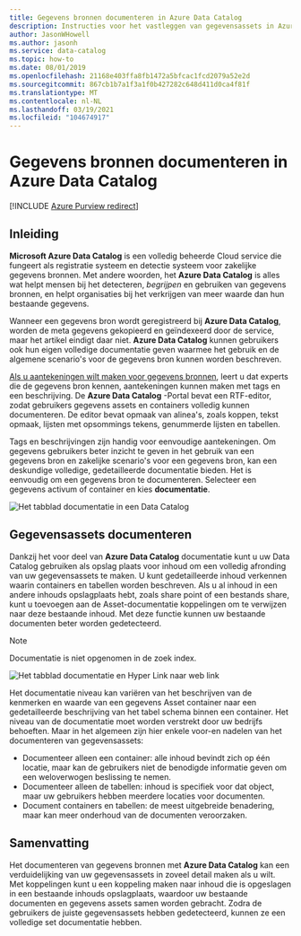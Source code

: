 ```yaml
---
title: Gegevens bronnen documenteren in Azure Data Catalog
description: Instructies voor het vastleggen van gegevensassets in Azure Data Catalog.
author: JasonWHowell
ms.author: jasonh
ms.service: data-catalog
ms.topic: how-to
ms.date: 08/01/2019
ms.openlocfilehash: 21168e403ffa8fb1472a5bfcac1fcd2079a52e2d
ms.sourcegitcommit: 867cb1b7a1f3a1f0b427282c648d411d0ca4f81f
ms.translationtype: MT
ms.contentlocale: nl-NL
ms.lasthandoff: 03/19/2021
ms.locfileid: "104674917"
---
```

# <a name="how-to-document-data-sources-in-azure-data-catalog"></a>Gegevens bronnen documenteren in Azure Data Catalog

[!INCLUDE [Azure Purview redirect](../../includes/data-catalog-use-purview.md)]

## <a name="introduction"></a>Inleiding
**Microsoft Azure Data Catalog** is een volledig beheerde Cloud service die fungeert als registratie systeem en detectie systeem voor zakelijke gegevens bronnen. Met andere woorden, het **Azure Data Catalog** is alles wat helpt mensen bij het detecteren, *begrijpen* en gebruiken van gegevens bronnen, en helpt organisaties bij het verkrijgen van meer waarde dan hun bestaande gegevens.

Wanneer een gegevens bron wordt geregistreerd bij **Azure Data Catalog**, worden de meta gegevens gekopieerd en geïndexeerd door de service, maar het artikel eindigt daar niet. **Azure Data Catalog** kunnen gebruikers ook hun eigen volledige documentatie geven waarmee het gebruik en de algemene scenario's voor de gegevens bron kunnen worden beschreven.

[Als u aantekeningen wilt maken voor gegevens bronnen](data-catalog-how-to-annotate.md), leert u dat experts die de gegevens bron kennen, aantekeningen kunnen maken met tags en een beschrijving. De **Azure Data Catalog** -Portal bevat een RTF-editor, zodat gebruikers gegevens assets en containers volledig kunnen documenteren. De editor bevat opmaak van alinea's, zoals koppen, tekst opmaak, lijsten met opsommings tekens, genummerde lijsten en tabellen.

Tags en beschrijvingen zijn handig voor eenvoudige aantekeningen. Om gegevens gebruikers beter inzicht te geven in het gebruik van een gegevens bron en zakelijke scenario's voor een gegevens bron, kan een deskundige volledige, gedetailleerde documentatie bieden. Het is eenvoudig om een gegevens bron te documenteren. Selecteer een gegevens activum of container en kies **documentatie**.

![Het tabblad documentatie in een Data Catalog](media/data-catalog-documentation/data-catalog-documentation.png)

## <a name="documenting-data-assets"></a>Gegevensassets documenteren
Dankzij het voor deel van **Azure Data Catalog** documentatie kunt u uw Data Catalog gebruiken als opslag plaats voor inhoud om een volledig afronding van uw gegevensassets te maken. U kunt gedetailleerde inhoud verkennen waarin containers en tabellen worden beschreven. Als u al inhoud in een andere inhouds opslagplaats hebt, zoals share point of een bestands share, kunt u toevoegen aan de Asset-documentatie koppelingen om te verwijzen naar deze bestaande inhoud. Met deze functie kunnen uw bestaande documenten beter worden gedetecteerd.

> [!NOTE]
> Documentatie is niet opgenomen in de zoek index.
>

![Het tabblad documentatie en Hyper Link naar web link](media/data-catalog-documentation/data-catalog-documentation2.png)

Het documentatie niveau kan variëren van het beschrijven van de kenmerken en waarde van een gegevens Asset container naar een gedetailleerde beschrijving van het tabel schema binnen een container. Het niveau van de documentatie moet worden verstrekt door uw bedrijfs behoeften. Maar in het algemeen zijn hier enkele voor-en nadelen van het documenteren van gegevensassets:

* Documenteer alleen een container: alle inhoud bevindt zich op één locatie, maar kan de gebruikers niet de benodigde informatie geven om een weloverwogen beslissing te nemen.
* Documenteer alleen de tabellen: inhoud is specifiek voor dat object, maar uw gebruikers hebben meerdere locaties voor documenten.
* Document containers en tabellen: de meest uitgebreide benadering, maar kan meer onderhoud van de documenten veroorzaken.

## <a name="summary"></a>Samenvatting
Het documenteren van gegevens bronnen met **Azure Data Catalog** kan een verduidelijking van uw gegevensassets in zoveel detail maken als u wilt.  Met koppelingen kunt u een koppeling maken naar inhoud die is opgeslagen in een bestaande inhouds opslagplaats, waardoor uw bestaande documenten en gegevens assets samen worden gebracht. Zodra de gebruikers de juiste gegevensassets hebben gedetecteerd, kunnen ze een volledige set documentatie hebben.
